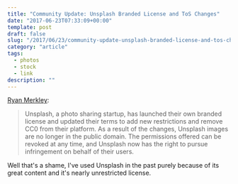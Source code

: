 ```yaml
---
title: "Community Update: Unsplash Branded License and ToS Changes"
date: "2017-06-23T07:33:09+00:00"
template: post
draft: false
slug: "/2017/06/23/community-update-unsplash-branded-license-and-tos-changes/"
category: "article"
tags:
  - photos
  - stock
  - link
description: ""
---
```


<a href="https://creativecommons.org/2017/06/22/unsplash/">Ryan Merkley</a>:

<blockquote>Unsplash, a photo sharing startup, has launched their own branded license and updated their terms to add new restrictions and remove CC0 from their platform. As a result of the changes, Unsplash images are no longer in the public domain. The permissions offered can be revoked at any time, and Unsplash now has the right to pursue infringement on behalf of their users. </blockquote>
Well that's a shame, I've used Unsplash in the past purely because of its great content and it's nearly unrestricted license.
